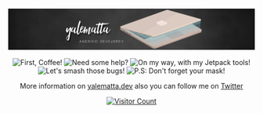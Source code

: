 ![Layale Matta](https://github.com/yalematta/yalematta/blob/master/banner.jpg)

<p align="center">
  <img src="https://octodex.github.com/images/femalecodertocat.png" title="First, Coffee!" width="130">
  <img src="https://octodex.github.com/images/collabocats.jpg" title="Need some help?" width="130">
  <img src="https://octodex.github.com/images/jetpacktocat.png" title="On my way, with my Jetpack tools!" width="130">
  <img src="https://octodex.github.com/images/dinotocat.png" title="Let's smash those bugs! " width="130">
  <img src="https://octodex.github.com/images/dojocat.jpg" title="P.S: Don't forget your mask!" width="120">
</p>

<!--<center>
 <table>
   <tr>
       <td><img width="460px" align="left" src="https://github-readme-stats.vercel.app/api/top-langs/?username=yalematta&hide=html&layout=compact" /></td>
       <td><img width="495px" align="left" src="https://github-readme-stats.vercel.app/api?username=yalematta&theme=default" /></td>
   </tr>   
 </table>
 </center>-->

<p align="center">
  More information on <a href="https://yalematta.dev">yalematta.dev</a> also you can follow me on <a href="https://twitter.com/yalematta">Twitter</a>
</p>

<p align="center">
  <a href="#welcome"><img src="https://profile-counter.glitch.me/yalematta/count.svg" title="Visitor Count"/></a>
</p>
